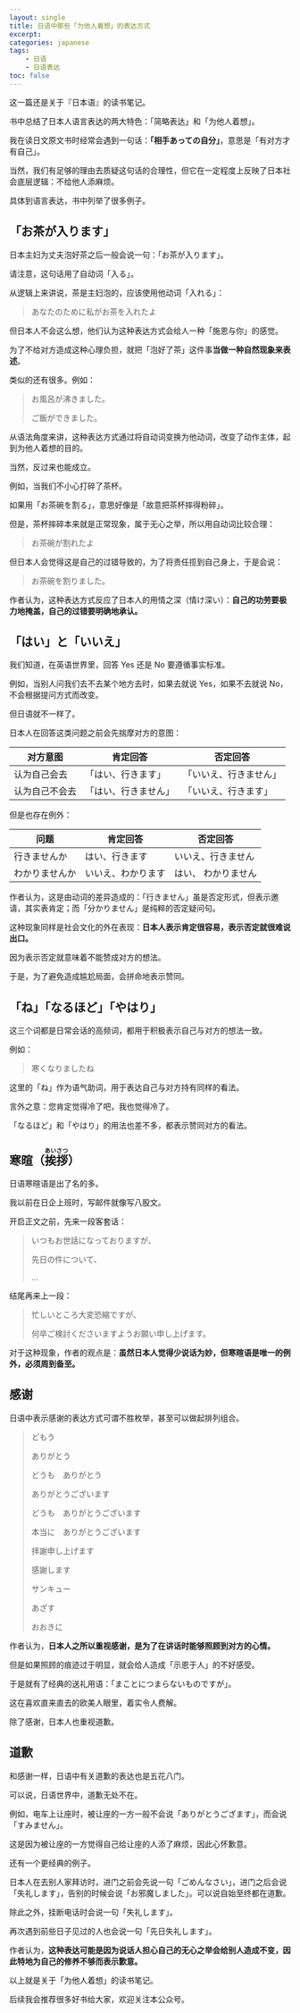 ```yaml
---
layout: single
title: 日语中那些「为他人着想」的表达方式
excerpt:
categories: japanese
tags:
    - 日语
    - 日语表达
toc: false
---
```



这一篇还是关于『日本语』的读书笔记。

书中总结了日本人语言表达的两大特色：「简略表达」和「为他人着想」。

我在读日文原文书时经常会遇到一句话：**「相手あっての自分」**，意思是「有对方才有自己」。

当然，我们有足够的理由去质疑这句话的合理性，但它在一定程度上反映了日本社会底层逻辑：不给他人添麻烦。

具体到语言表达，书中列举了很多例子。

## 「お茶が入ります」

日本主妇为丈夫泡好茶之后一般会说一句：「お茶が入ります」。

请注意，这句话用了自动词「入る」。

从逻辑上来讲说，茶是主妇泡的，应该使用他动词「入れる」：

> あなたのために私がお茶を入れたよ

但日本人不会这么想，他们认为这种表达方式会给人一种「施恩与你」的感觉。

为了不给对方造成这种心理负担，就把「泡好了茶」这件事**当做一种自然现象来表述**。

类似的还有很多。例如：

> お風呂が沸きました。
>
> ご飯ができました。

从语法角度来讲，这种表达方式通过将自动词变换为他动词，改变了动作主体，起到为他人着想的目的。

当然，反过来也能成立。

例如，当我们不小心打碎了茶杯。

如果用「お茶碗を割る」，意思好像是「故意把茶杯摔得粉碎」。

但是，茶杯摔碎本来就是正常现象，属于无心之举，所以用自动词比较合理：

> お茶碗が割れたよ

但日本人会觉得这是自己的过错导致的，为了将责任揽到自己身上，于是会说：

> お茶碗を割りました。

作者认为，这种表达方式反应了日本人的用情之深（情け深い）：**自己的功劳要极力地掩盖，自己的过错要明确地承认。**

## 「はい」と「いいえ」

我们知道，在英语世界里，回答 Yes 还是 No 要遵循事实标准。

例如，当别人问我们去不去某个地方去时，如果去就说 Yes，如果不去就说 No，不会根据提问方式而改变。

但日语就不一样了。

日本人在回答这类问题之前会先揣摩对方的意图：

对方意图 | 肯定回答 | 否定回答
--- | --- | --- 
认为自己会去 | 「はい、行きます」| 「いいえ、行きません」
认为自己不会去 | 「はい、行きません」|「いいえ、行きます」

但是也存在例外：

问题 | 肯定回答 | 否定回答
--- | --- | ---
行きませんか | はい、行きます | いいえ、行きません
わかりませんか | いいえ、わかります | はい、 わかりません

作者认为，这是由动词的差异造成的：「行きません」虽是否定形式，但表示邀请，其实表肯定；而「分かりません」是纯粹的否定疑问句。

这种现象同样是社会文化的外在表现：**日本人表示肯定很容易，表示否定就很难说出口。**

因为表示否定就意味着不能赞成对方的想法。

于是，为了避免造成尴尬局面，会拼命地表示赞同。

## 「ね」「なるほど」「やはり」

这三个词都是日常会话的高频词，都用于积极表示自己与对方的想法一致。

例如：

> 寒くなりましたね

这里的「ね」作为语气助词，用于表达自己与对方持有同样的看法。

言外之意：您肯定觉得冷了吧，我也觉得冷了。

「なるほど」和「やはり」的用法也差不多，都表示赞同对方的看法。

## 寒暄（<ruby>挨拶<rt>あいさつ</rt></ruby>）

日语寒暄语是出了名的多。

我以前在日企上班时，写邮件就像写八股文。

开启正文之前，先来一段客套话：

> いつもお世話になっておりますが、
>
> 先日の件について、
>
> ...

结尾再来上一段：

> 忙しいところ大変恐縮ですが、
>
> 何卒ご検討くださいますようお願い申し上げます。

对于这种现象，作者的观点是：**虽然日本人觉得少说话为妙，但寒暄语是唯一的例外，必须周到备至。**

## 感谢

日语中表示感谢的表达方式可谓不胜枚举，甚至可以做起排列组合。

> どもう
>
> ありがとう
>
> どうも　ありがとう
>
> ありがとうございます
>
> どうも　ありがとうございます
>
> 本当に　ありがとうございます
>
> 拝謝申し上げます
>
> 感謝します
>
> サンキュー
>
> あざす
>
> おおきに

作者认为，**日本人之所以重视感谢，是为了在讲话时能够照顾到对方的心情。**

但是如果照顾的痕迹过于明显，就会给人造成「示恩于人」的不好感受。

于是就有了经典的送礼用语：「まことにつまらないものですが」。

这在喜欢直来直去的欧美人眼里，着实令人费解。

除了感谢，日本人也重视道歉。

## 道歉

和感谢一样，日语中有关道歉的表达也是五花八门。

可以说，日语世界中，道歉无处不在。

例如，电车上让座时，被让座的一方一般不会说「ありがとうござます」，而会说「すみません」。

这是因为被让座的一方觉得自己给让座的人添了麻烦，因此心怀歉意。

还有一个更经典的例子。

日本人在去别人家拜访时，进门之前会先说一句「ごめんなさい」，进门之后会说「失礼します」，告别的时候会说「お邪魔しました」。可以说自始至终都在道歉。

除此之外，挂断电话时会说一句「失礼します」。

再次遇到前些日子见过的人也会说一句「先日失礼します」。

作者认为，**这种表达可能是因为说话人担心自己的无心之举会给别人造成不变，因此特地为自己的修养不够而表示歉意。**

以上就是关于「为他人着想」的读书笔记。

后续我会推荐很多好书给大家，欢迎关注本公众号。
